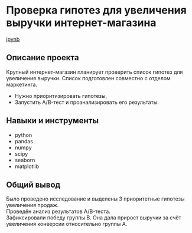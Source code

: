 # Проверка гипотез для увеличения выручки интернет-магазина
[ipynb](https://github.com/stavrov44/Portfolio/blob/main/Mobile%20App%20AB%20testing/P12_Portfolio.ipynb)

## Описание проекта
Крупный интернет-магазин планирует проверить список гипотез для увеличения выручки. Список подготовлен совместно с отделом маркетинга.
- Нужно приоритизировать гипотезы,
- Запустить A/B-тест и проанализировать его результаты.
## Навыки и инструменты
- python
- pandas
- numpy
- scipy
- seaborn
- matplotlib

## Общий вывод
Было проведено исследование и выделены 3 приоритетные гипотезы увеличения продаж.  
Проведён анализ результатов A/B-теста.  
Зафиксировали победу группы В. Она дала прирост выручки за счёт увеличения конверсии относительно группы А. 
